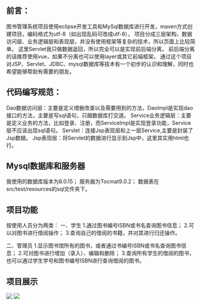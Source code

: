 ## 前言：
图书管理系统项目使用eclipse开发工具和MySql数据库进行开发，maven方式创建项目，编码格式为utf-8（如出现乱码可改成utf-8），
项目分成三层架构，数据访问层、业务逻辑层和表现层，并没有使用框架等复杂的技术，所以页面上比较简单。
这里Servlet我只做数据返回，所以完全可以是实现前后端分离，
前后端分离的话推荐使用vue，如果不分离也可以使用layer或其它前端框架。
通过这个项目对JSP、Servlet、JDBC、mysql数据库等技术有一个初步的认识和理解，同时也希望能够帮助有需要的朋友。

## 代码编写规范：
Dao数据访问层：主要是定义增删改查以及需要用到的方法，DaoImpl是实现dao接口的方法，主要是写sql语句，只跟数据库打交道。
Service业务逻辑层：主要是定义业务的方法，比如登录、注册，而ServiceImpl是实现登录功能，Service层不应该出现sql语句。
Servlet：连接Jsp表现层和上一层Service,主要是封装了Jsp数据。
Jsp表现层：将Servlet的数据进行显示到Jsp中，这里其实用html也行。

## Mysql数据库和服务器
我使用的数据库版本为8.0.15；
服务器为Tocmat9.0.2；
数据表在src/test/resources的sql文件夹下。

## 项目功能
按使用人员分为两类：
一、学生
1.通过图书编号ISBN或书名查询图书信息；
2.可以对图书进行借阅操作；
3.查询自己的借阅的书籍，并对其进行归还操作。

二、管理员
1.显示图书馆所有的图书，或者通过书编号ISBN或书名查询图书信息；
2.可对图书进行增加（录入）、编辑和删除；
3.查询所有学生的借阅的图书，也可以通过学生学号和图书编号ISBN进行查询借阅的图书。

## 项目展示
![](https://github.com/zhouhangzooo/LibrarySystem/raw/master/src/test/resources/image/manager_home.jpg)
![](src/test/resources/image/manager_home.jpg)
